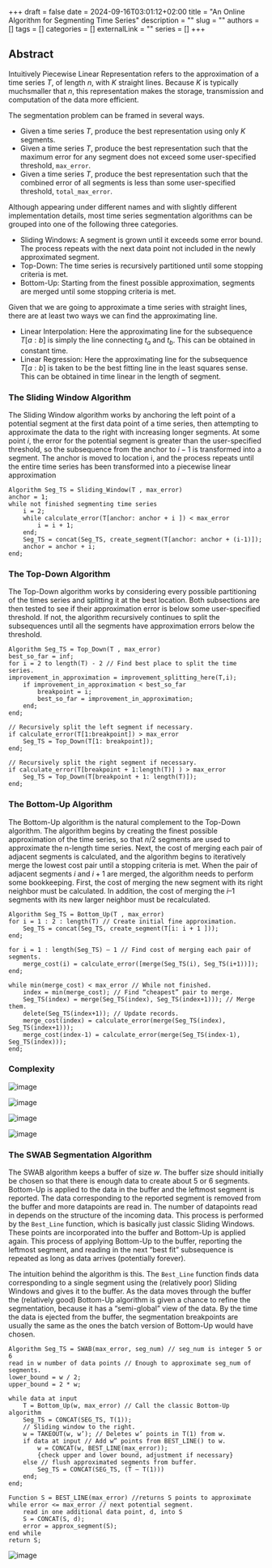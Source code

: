 +++
draft = false
date = 2024-09-16T03:01:12+02:00
title = "An Online Algorithm for Segmenting Time Series"
description = ""
slug = ""
authors = []
tags = []
categories = []
externalLink = ""
series = []
+++

## Abstract

Intuitively Piecewise Linear Representation refers to the approximation of a time series $T$, of length $n$, with $K$ straight lines. Because $K$ is typically muchsmaller that $n$, this representation makes the storage, transmission and computation of the data more efficient. 

The segmentation problem can be framed in several ways.
- Given a time series $T$, produce the best representation using only $K$ segments.
- Given a time series $T$, produce the best representation such that the maximum error for any segment does not exceed some user-specified threshold, `max_error`.
- Given a time series $T$, produce the best representation such that the combined error of all segments is less than some user-specified threshold, `total_max_error`.



Although appearing under different names and with slightly different implementation details,
most time series segmentation algorithms can be grouped into one of the following three
categories.
- Sliding Windows: A segment is grown until it exceeds some error bound. The process repeats with the next data point not included in the newly approximated segment.
- Top-Down: The time series is recursively partitioned until some stopping criteria is met.
- Bottom-Up: Starting from the finest possible approximation, segments are merged until some stopping criteria is met.

Given that we are going to approximate a time series with straight lines, there are at least two ways we can find the approximating line.
- Linear Interpolation: Here the approximating line for the subsequence $T[a:b]$ is simply the line connecting $t_{a}$ and $t_{b}$. This can be obtained in constant time.
- Linear Regression: Here the approximating line for the subsequence $T[a:b]$ is taken to be the best fitting line in the least squares sense. This can be obtained in time linear in the length of segment.

### The Sliding Window Algorithm

The Sliding Window algorithm works by anchoring the left point of a potential segment at the first data point of a time series, then attempting to approximate the data to the right with increasing longer segments. At some point $i$, the error for the potential segment is greater than the user-specified threshold, so the subsequence from the anchor to $i-1$ is transformed into a segment. The anchor is moved to location i, and the process repeats until the entire time series has been transformed into a piecewise linear approximation

```
Algorithm Seg_TS = Sliding_Window(T , max_error)
anchor = 1;
while not finished segmenting time series
    i = 2;
    while calculate_error(T[anchor: anchor + i ]) < max_error
        i = i + 1;
    end;
    Seg_TS = concat(Seg_TS, create_segment(T[anchor: anchor + (i-1)]);
    anchor = anchor + i;
end;
```

### The Top-Down Algorithm

The Top-Down algorithm works by considering every possible partitioning of the times series and splitting it at the best location. Both subsections are then tested to see if their approximation error is below some user-specified threshold. If not, the algorithm recursively continues to split the subsequences until all the segments have approximation errors below the threshold.

```
Algorithm Seg_TS = Top_Down(T , max_error)
best_so_far = inf;
for i = 2 to length(T) - 2 // Find best place to split the time series.
improvement_in_approximation = improvement_splitting_here(T,i);
    if improvement_in_approximation < best_so_far
        breakpoint = i;
        best_so_far = improvement_in_approximation;
    end;
end;

// Recursively split the left segment if necessary.
if calculate_error(T[1:breakpoint]) > max_error
    Seg_TS = Top_Down(T[1: breakpoint]);
end;

// Recursively split the right segment if necessary.
if calculate_error(T[breakpoint + 1:length(T)] ) > max_error
    Seg_TS = Top_Down(T[breakpoint + 1: length(T)]);
end;
```

### The Bottom-Up Algorithm

The Bottom-Up algorithm is the natural complement to the Top-Down algorithm. The algorithm begins by creating the finest possible approximation of the time series, so that $n/2$ segments are used to approximate the n-length time series. Next, the cost of merging each pair of adjacent segments is calculated, and the algorithm begins to iteratively merge the lowest cost pair until a stopping criteria is met. When the pair of adjacent segments $i$ and $i+1$ are merged, the algorithm needs to perform some bookkeeping. First, the cost of merging the new segment with its right neighbor must be calculated. In addition, the cost of merging the $i–1$ segments with its new larger neighbor must be recalculated.

```
Algorithm Seg_TS = Bottom_Up(T , max_error)
for i = 1 : 2 : length(T) // Create initial fine approximation.
    Seg_TS = concat(Seg_TS, create_segment(T[i: i + 1 ]));
end;

for i = 1 : length(Seg_TS) – 1 // Find cost of merging each pair of segments.
    merge_cost(i) = calculate_error([merge(Seg_TS(i), Seg_TS(i+1))]);
end;

while min(merge_cost) < max_error // While not finished.
    index = min(merge_cost); // Find “cheapest” pair to merge.
    Seg_TS(index) = merge(Seg_TS(index), Seg_TS(index+1))); // Merge them.
	delete(Seg_TS(index+1)); // Update records.
	merge_cost(index) = calculate_error(merge(Seg_TS(index), Seg_TS(index+1)));
	merge_cost(index-1) = calculate_error(merge(Seg_TS(index-1), Seg_TS(index)));
end;
```

### Complexity

![image](/images/SkCT62Ln0.png)

![image](/images/Bkog0h8n0.png)

![image](/images/BkGQAnI30.png)

![image](/images/HJUdA2L2A.png)


### The SWAB Segmentation Algorithm

The SWAB algorithm keeps a buffer of size $w$. The buffer size should initially be chosen so that there is enough data to create about 5 or 6 segments. Bottom-Up is applied to the data in the buffer and the leftmost segment is reported. The data corresponding to the reported segment is removed from the buffer and more datapoints are read in. The number of datapoints read in depends on the structure of the incoming data. This process is performed by the `Best_Line` function, which is basically just classic Sliding Windows. These points are incorporated into the buffer and Bottom-Up is applied again. This process of applying Bottom-Up to the buffer, reporting the leftmost segment, and reading in the next “best fit” subsequence is repeated as long as data arrives (potentially forever). 

The intuition behind the algorithm is this. The `Best_Line` function finds data corresponding to a single segment using the (relatively poor) Sliding Windows and gives it to the buffer. As the data moves through the buffer the (relatively good) Bottom-Up algorithm is given a chance to refine the segmentation, because it has a “semi-global” view of the data. By the time the data is ejected from the buffer, the segmentation breakpoints are usually the same as the ones the batch version of Bottom-Up would have chosen.


```
Algorithm Seg_TS = SWAB(max_error, seg_num) // seg_num is integer 5 or 6
read in w number of data points // Enough to approximate seg_num of segments.
lower_bound = w / 2;
upper_bound = 2 * w;

while data at input
    T = Bottom_Up(w, max_error) // Call the classic Bottom-Up algorithm
    Seg_TS = CONCAT(SEG_TS, T(1));
    // Sliding window to the right.
    w = TAKEOUT(w, w’); // Deletes w’ points in T(1) from w.
    if data at input // Add w” points from BEST_LINE() to w.
        w = CONCAT(w, BEST_LINE(max_error));
        {check upper and lower bound, adjustment if necessary}
    else // flush approximated segments from buffer.
        Seg_TS = CONCAT(SEG_TS, (T – T(1)))
    end;
end;

Function S = BEST_LINE(max_error) //returns S points to approximate
while error <= max_error // next potential segment.
    read in one additional data point, d, into S
    S = CONCAT(S, d);
    error = approx_segment(S);
end while
return S;
```

![image](/images/rybmfpU2R.png)
